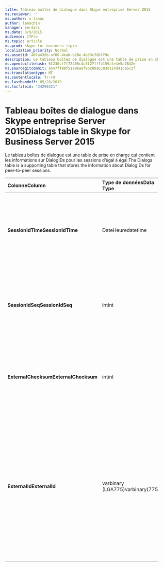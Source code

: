 ```yaml
---
title: Tableau boîtes de dialogue dans Skype entreprise Server 2015
ms.reviewer: ''
ms.author: v-lanac
author: lanachin
manager: serdars
ms.date: 3/9/2015
audience: ITPro
ms.topic: article
ms.prod: skype-for-business-itpro
localization_priority: Normal
ms.assetid: 487a430b-af66-4ea6-b28e-4e33cfdb7f9e
description: Le tableau boîtes de dialogue est une table de prise en charge qui contient les informations sur DialogIDs pour les sessions d’égal à égal.
ms.openlocfilehash: 61230cf7f72405c4c5f27ff7b159afe4e5a7842e
ms.sourcegitcommit: ab47ff88f51a96aaf8bc99a6303e114d41ca5c2f
ms.translationtype: MT
ms.contentlocale: fr-FR
ms.lasthandoff: 05/20/2019
ms.locfileid: "34296321"
---
```

# <a name="dialogs-table-in-skype-for-business-server-2015"></a><span data-ttu-id="b45a2-103">Tableau boîtes de dialogue dans Skype entreprise Server 2015</span><span class="sxs-lookup"><span data-stu-id="b45a2-103">Dialogs table in Skype for Business Server 2015</span></span>
 
<span data-ttu-id="b45a2-104">Le tableau boîtes de dialogue est une table de prise en charge qui contient les informations sur DialogIDs pour les sessions d’égal à égal.</span><span class="sxs-lookup"><span data-stu-id="b45a2-104">The Dialogs table is a supporting table that stores the information about DialogIDs for peer-to-peer sessions.</span></span>
  
|<span data-ttu-id="b45a2-105">**Colonne**</span><span class="sxs-lookup"><span data-stu-id="b45a2-105">**Column**</span></span>|<span data-ttu-id="b45a2-106">**Type de données**</span><span class="sxs-lookup"><span data-stu-id="b45a2-106">**Data Type**</span></span>|<span data-ttu-id="b45a2-107">**Clé/Index**</span><span class="sxs-lookup"><span data-stu-id="b45a2-107">**Key/Index**</span></span>|<span data-ttu-id="b45a2-108">**Détails**</span><span class="sxs-lookup"><span data-stu-id="b45a2-108">**Details**</span></span>|
|:-----|:-----|:-----|:-----|
|<span data-ttu-id="b45a2-109">**SessionIdTime**</span><span class="sxs-lookup"><span data-stu-id="b45a2-109">**SessionIdTime**</span></span> <br/> |<span data-ttu-id="b45a2-110">DateHeure</span><span class="sxs-lookup"><span data-stu-id="b45a2-110">datetime</span></span>  <br/> |<span data-ttu-id="b45a2-111">Principal</span><span class="sxs-lookup"><span data-stu-id="b45a2-111">Primary</span></span>  <br/> |<span data-ttu-id="b45a2-112">Durée de la demande de session; utilisé conjointement avec SessionIDSeq pour identifier une session de manière unique.</span><span class="sxs-lookup"><span data-stu-id="b45a2-112">Time of session request; used in conjunction with SessionIDSeq to uniquely identify a session.</span></span>  <br/> |
|<span data-ttu-id="b45a2-113">**SessionIdSeq**</span><span class="sxs-lookup"><span data-stu-id="b45a2-113">**SessionIdSeq**</span></span> <br/> |<span data-ttu-id="b45a2-114">int</span><span class="sxs-lookup"><span data-stu-id="b45a2-114">int</span></span>  <br/> |<span data-ttu-id="b45a2-115">Principal</span><span class="sxs-lookup"><span data-stu-id="b45a2-115">Primary</span></span>  <br/> |<span data-ttu-id="b45a2-116">IDENTIFIant de la session.</span><span class="sxs-lookup"><span data-stu-id="b45a2-116">ID number to identify the session.</span></span> <span data-ttu-id="b45a2-117">Utilisé conjointement avec SessionIDTime pour identifier une session de manière unique.</span><span class="sxs-lookup"><span data-stu-id="b45a2-117">Used in conjunction with SessionIDTime to uniquely identify a session.</span></span>  <br/> |
|<span data-ttu-id="b45a2-118">**ExternalChecksum**</span><span class="sxs-lookup"><span data-stu-id="b45a2-118">**ExternalChecksum**</span></span> <br/> |<span data-ttu-id="b45a2-119">int</span><span class="sxs-lookup"><span data-stu-id="b45a2-119">int</span></span>  <br/> | <br/> |<span data-ttu-id="b45a2-120">Checksum du ExternalID.</span><span class="sxs-lookup"><span data-stu-id="b45a2-120">Checksum of the ExternalID.</span></span> <span data-ttu-id="b45a2-121">Ce champ est utilisé pour augmenter la vitesse de recherche de la base de données.</span><span class="sxs-lookup"><span data-stu-id="b45a2-121">This field is used to increase the speed of database searches.</span></span>  <br/> |
|<span data-ttu-id="b45a2-122">**ExternalId**</span><span class="sxs-lookup"><span data-stu-id="b45a2-122">**ExternalId**</span></span> <br/> |<span data-ttu-id="b45a2-123">varbinary (LGA775)</span><span class="sxs-lookup"><span data-stu-id="b45a2-123">varbinary(775)</span></span>  <br/> | <br/> |<span data-ttu-id="b45a2-124">ID de boîte de dialogue SIP, enregistré en tant que fichier binaire.</span><span class="sxs-lookup"><span data-stu-id="b45a2-124">SIP dialog ID, stored as a binary.</span></span> <span data-ttu-id="b45a2-125">Le format du binaire est le suivant:</span><span class="sxs-lookup"><span data-stu-id="b45a2-125">The format of the binary is:</span></span>  <br/> <span data-ttu-id="b45a2-126">boîte de dialogue; à partir d’une balise</span><span class="sxs-lookup"><span data-stu-id="b45a2-126">dialog;from-tag;to-tag</span></span>  <br/> <span data-ttu-id="b45a2-127">Vous pouvez convertir ces données en format texte à l’aide de la syntaxe suivante:</span><span class="sxs-lookup"><span data-stu-id="b45a2-127">This data can be converted to text format by using this syntax:</span></span>  <br/>  `cast(cast(ExternalId as varbinary(max)) as varchar(max))` <br/> |
   

